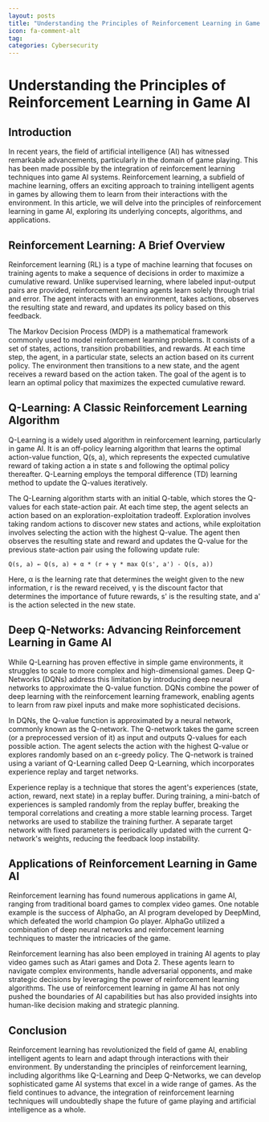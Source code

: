 ```yaml
---
layout: posts
title: "Understanding the Principles of Reinforcement Learning in Game AI"
icon: fa-comment-alt
tag:      
categories: Cybersecurity
---
```



# Understanding the Principles of Reinforcement Learning in Game AI

## Introduction

In recent years, the field of artificial intelligence (AI) has witnessed remarkable advancements, particularly in the domain of game playing. This has been made possible by the integration of reinforcement learning techniques into game AI systems. Reinforcement learning, a subfield of machine learning, offers an exciting approach to training intelligent agents in games by allowing them to learn from their interactions with the environment. In this article, we will delve into the principles of reinforcement learning in game AI, exploring its underlying concepts, algorithms, and applications.

## Reinforcement Learning: A Brief Overview

Reinforcement learning (RL) is a type of machine learning that focuses on training agents to make a sequence of decisions in order to maximize a cumulative reward. Unlike supervised learning, where labeled input-output pairs are provided, reinforcement learning agents learn solely through trial and error. The agent interacts with an environment, takes actions, observes the resulting state and reward, and updates its policy based on this feedback.

The Markov Decision Process (MDP) is a mathematical framework commonly used to model reinforcement learning problems. It consists of a set of states, actions, transition probabilities, and rewards. At each time step, the agent, in a particular state, selects an action based on its current policy. The environment then transitions to a new state, and the agent receives a reward based on the action taken. The goal of the agent is to learn an optimal policy that maximizes the expected cumulative reward.

## Q-Learning: A Classic Reinforcement Learning Algorithm

Q-Learning is a widely used algorithm in reinforcement learning, particularly in game AI. It is an off-policy learning algorithm that learns the optimal action-value function, Q(s, a), which represents the expected cumulative reward of taking action a in state s and following the optimal policy thereafter. Q-Learning employs the temporal difference (TD) learning method to update the Q-values iteratively.

The Q-Learning algorithm starts with an initial Q-table, which stores the Q-values for each state-action pair. At each time step, the agent selects an action based on an exploration-exploitation tradeoff. Exploration involves taking random actions to discover new states and actions, while exploitation involves selecting the action with the highest Q-value. The agent then observes the resulting state and reward and updates the Q-value for the previous state-action pair using the following update rule:

```
Q(s, a) ← Q(s, a) + α * (r + γ * max Q(s', a') - Q(s, a))
```

Here, α is the learning rate that determines the weight given to the new information, r is the reward received, γ is the discount factor that determines the importance of future rewards, s' is the resulting state, and a' is the action selected in the new state.

## Deep Q-Networks: Advancing Reinforcement Learning in Game AI

While Q-Learning has proven effective in simple game environments, it struggles to scale to more complex and high-dimensional games. Deep Q-Networks (DQNs) address this limitation by introducing deep neural networks to approximate the Q-value function. DQNs combine the power of deep learning with the reinforcement learning framework, enabling agents to learn from raw pixel inputs and make more sophisticated decisions.

In DQNs, the Q-value function is approximated by a neural network, commonly known as the Q-network. The Q-network takes the game screen (or a preprocessed version of it) as input and outputs Q-values for each possible action. The agent selects the action with the highest Q-value or explores randomly based on an ε-greedy policy. The Q-network is trained using a variant of Q-Learning called Deep Q-Learning, which incorporates experience replay and target networks.

Experience replay is a technique that stores the agent's experiences (state, action, reward, next state) in a replay buffer. During training, a mini-batch of experiences is sampled randomly from the replay buffer, breaking the temporal correlations and creating a more stable learning process. Target networks are used to stabilize the training further. A separate target network with fixed parameters is periodically updated with the current Q-network's weights, reducing the feedback loop instability.

## Applications of Reinforcement Learning in Game AI

Reinforcement learning has found numerous applications in game AI, ranging from traditional board games to complex video games. One notable example is the success of AlphaGo, an AI program developed by DeepMind, which defeated the world champion Go player. AlphaGo utilized a combination of deep neural networks and reinforcement learning techniques to master the intricacies of the game.

Reinforcement learning has also been employed in training AI agents to play video games such as Atari games and Dota 2. These agents learn to navigate complex environments, handle adversarial opponents, and make strategic decisions by leveraging the power of reinforcement learning algorithms. The use of reinforcement learning in game AI has not only pushed the boundaries of AI capabilities but has also provided insights into human-like decision making and strategic planning.

## Conclusion

Reinforcement learning has revolutionized the field of game AI, enabling intelligent agents to learn and adapt through interactions with their environment. By understanding the principles of reinforcement learning, including algorithms like Q-Learning and Deep Q-Networks, we can develop sophisticated game AI systems that excel in a wide range of games. As the field continues to advance, the integration of reinforcement learning techniques will undoubtedly shape the future of game playing and artificial intelligence as a whole.